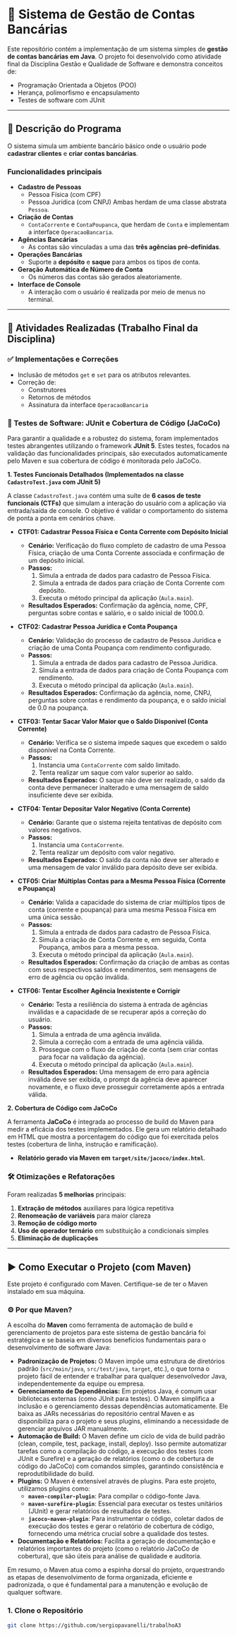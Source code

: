 # 🏦 Sistema de Gestão de Contas Bancárias

Este repositório contém a implementação de um sistema simples de **gestão de contas bancárias em Java**.
O projeto foi desenvolvido como atividade final da Disciplina Gestão e Qualidade de Software e demonstra conceitos de:

- Programação Orientada a Objetos (POO)
- Herança, polimorfismo e encapsulamento
- Testes de software com JUnit

---

## 📌 Descrição do Programa

O sistema simula um ambiente bancário básico onde o usuário pode **cadastrar clientes** e **criar contas bancárias**.

### Funcionalidades principais

-   **Cadastro de Pessoas**
    -   Pessoa Física (com CPF)
    -   Pessoa Jurídica (com CNPJ)
        Ambas herdam de uma classe abstrata `Pessoa`.
-   **Criação de Contas**
    -   `ContaCorrente` e `ContaPoupanca`, que herdam de `Conta` e implementam a interface `OperacaoBancaria`.
-   **Agências Bancárias**
    -   As contas são vinculadas a uma das **três agências pré-definidas**.
-   **Operações Bancárias**
    -   Suporte a **depósito** e **saque** para ambos os tipos de conta.
-   **Geração Automática de Número de Conta**
    -   Os números das contas são gerados aleatoriamente.
-   **Interface de Console**
    -   A interação com o usuário é realizada por meio de menus no terminal.

---

## 📘 Atividades Realizadas (Trabalho Final da Disciplina)

### ✅ Implementações e Correções

-   Inclusão de métodos `get` e `set` para os atributos relevantes.
-   Correção de:
    -   Construtores
    -   Retornos de métodos
    -   Assinatura da interface `OperacaoBancaria`

### 🧪 Testes de Software: JUnit e Cobertura de Código (JaCoCo)

Para garantir a qualidade e a robustez do sistema, foram implementados testes abrangentes utilizando o framework **JUnit 5**. Estes testes, focados na validação das funcionalidades principais, são executados automaticamente pelo Maven e sua cobertura de código é monitorada pelo JaCoCo.

**1. Testes Funcionais Detalhados (Implementados na classe `CadastroTest.java` com JUnit 5)**

A classe `CadastroTest.java` contém uma suíte de **6 casos de teste funcionais (CTFs)** que simulam a interação do usuário com a aplicação via entrada/saída de console. O objetivo é validar o comportamento do sistema de ponta a ponta em cenários chave.

* **CTF01: Cadastrar Pessoa Física e Conta Corrente com Depósito Inicial**
    * **Cenário:** Verificação do fluxo completo de cadastro de uma Pessoa Física, criação de uma Conta Corrente associada e confirmação de um depósito inicial.
    * **Passos:**
        1.  Simula a entrada de dados para cadastro de Pessoa Física.
        2.  Simula a entrada de dados para criação de Conta Corrente com depósito.
        3.  Executa o método principal da aplicação (`Aula.main`).
    * **Resultados Esperados:** Confirmação da agência, nome, CPF, perguntas sobre contas e salário, e o saldo inicial de 1000.0.

* **CTF02: Cadastrar Pessoa Jurídica e Conta Poupança**
    * **Cenário:** Validação do processo de cadastro de Pessoa Jurídica e criação de uma Conta Poupança com rendimento configurado.
    * **Passos:**
        1.  Simula a entrada de dados para cadastro de Pessoa Jurídica.
        2.  Simula a entrada de dados para criação de Conta Poupança com rendimento.
        3.  Executa o método principal da aplicação (`Aula.main`).
    * **Resultados Esperados:** Confirmação da agência, nome, CNPJ, perguntas sobre contas e rendimento da poupança, e o saldo inicial de 0.0 na poupança.

* **CTF03: Tentar Sacar Valor Maior que o Saldo Disponível (Conta Corrente)**
    * **Cenário:** Verifica se o sistema impede saques que excedem o saldo disponível na Conta Corrente.
    * **Passos:**
        1.  Instancia uma `ContaCorrente` com saldo limitado.
        2.  Tenta realizar um saque com valor superior ao saldo.
    * **Resultados Esperados:** O saque não deve ser realizado, o saldo da conta deve permanecer inalterado e uma mensagem de saldo insuficiente deve ser exibida.

* **CTF04: Tentar Depositar Valor Negativo (Conta Corrente)**
    * **Cenário:** Garante que o sistema rejeita tentativas de depósito com valores negativos.
    * **Passos:**
        1.  Instancia uma `ContaCorrente`.
        2.  Tenta realizar um depósito com valor negativo.
    * **Resultados Esperados:** O saldo da conta não deve ser alterado e uma mensagem de valor inválido para depósito deve ser exibida.

* **CTF05: Criar Múltiplas Contas para a Mesma Pessoa Física (Corrente e Poupança)**
    * **Cenário:** Valida a capacidade do sistema de criar múltiplos tipos de conta (corrente e poupança) para uma mesma Pessoa Física em uma única sessão.
    * **Passos:**
        1.  Simula a entrada de dados para cadastro de Pessoa Física.
        2.  Simula a criação de Conta Corrente e, em seguida, Conta Poupança, ambos para a mesma pessoa.
        3.  Executa o método principal da aplicação (`Aula.main`).
    * **Resultados Esperados:** Confirmação da criação de ambas as contas com seus respectivos saldos e rendimentos, sem mensagens de erro de agência ou opção inválida.

* **CTF06: Tentar Escolher Agência Inexistente e Corrigir**
    * **Cenário:** Testa a resiliência do sistema à entrada de agências inválidas e a capacidade de se recuperar após a correção do usuário.
    * **Passos:**
        1.  Simula a entrada de uma agência inválida.
        2.  Simula a correção com a entrada de uma agência válida.
        3.  Prossegue com o fluxo de criação de conta (sem criar contas para focar na validação da agência).
        4.  Executa o método principal da aplicação (`Aula.main`).
    * **Resultados Esperados:** Uma mensagem de erro para agência inválida deve ser exibida, o prompt da agência deve aparecer novamente, e o fluxo deve prosseguir corretamente após a entrada válida.

**2. Cobertura de Código com JaCoCo**

A ferramenta **JaCoCo** é integrada ao processo de build do Maven para medir a eficácia dos testes implementados. Ele gera um relatório detalhado em HTML que mostra a porcentagem do código que foi exercitada pelos testes (cobertura de linha, instrução e ramificação).

-   **Relatório gerado via Maven em `target/site/jacoco/index.html`**.

### 🛠️ Otimizações e Refatorações

Foram realizadas **5 melhorias** principais:
1.  **Extração de métodos** auxiliares para lógica repetitiva
2.  **Renomeação de variáveis** para maior clareza
3.  **Remoção de código morto**
4.  **Uso de operador ternário** em substituição a condicionais simples
5.  **Eliminação de duplicações**

---

## ▶️ Como Executar o Projeto (com Maven)

Este projeto é configurado com Maven. Certifique-se de ter o Maven instalado em sua máquina.

### ⚙️ Por que Maven?

A escolha do **Maven** como ferramenta de automação de build e gerenciamento de projetos para este sistema de gestão bancária foi estratégica e se baseia em diversos benefícios fundamentais para o desenvolvimento de software Java:

* **Padronização de Projetos:** O Maven impõe uma estrutura de diretórios padrão (`src/main/java`, `src/test/java`, `target`, etc.), o que torna o projeto fácil de entender e trabalhar para qualquer desenvolvedor Java, independentemente da equipe ou empresa.
* **Gerenciamento de Dependências:** Em projetos Java, é comum usar bibliotecas externas (como JUnit para testes). O Maven simplifica a inclusão e o gerenciamento dessas dependências automaticamente. Ele baixa as JARs necessárias do repositório central Maven e as disponibiliza para o projeto e seus plugins, eliminando a necessidade de gerenciar arquivos JAR manualmente.
* **Automação de Build:** O Maven define um ciclo de vida de build padrão (clean, compile, test, package, install, deploy). Isso permite automatizar tarefas como a compilação do código, a execução dos testes (com JUnit e Surefire) e a geração de relatórios (como o de cobertura de código do JaCoCo) com comandos simples, garantindo consistência e reprodutibilidade do build.
* **Plugins:** O Maven é extensível através de plugins. Para este projeto, utilizamos plugins como:
    * **`maven-compiler-plugin`**: Para compilar o código-fonte Java.
    * **`maven-surefire-plugin`**: Essencial para executar os testes unitários (JUnit) e gerar relatórios de resultados de testes.
    * **`jacoco-maven-plugin`**: Para instrumentar o código, coletar dados de execução dos testes e gerar o relatório de cobertura de código, fornecendo uma métrica crucial sobre a qualidade dos testes.
* **Documentação e Relatórios:** Facilita a geração de documentação e relatórios importantes do projeto (como o relatório JaCoCo de cobertura), que são úteis para análise de qualidade e auditoria.

Em resumo, o Maven atua como a espinha dorsal do projeto, orquestrando as etapas de desenvolvimento de forma organizada, eficiente e padronizada, o que é fundamental para a manutenção e evolução de qualquer software.

### 1. Clone o Repositório

```bash
git clone https://github.com/sergiopavanelli/trabalhoA3